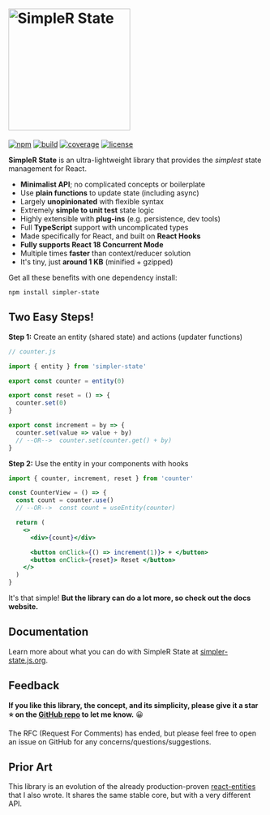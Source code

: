 # <img src="https://simpler-state.js.org/assets/simpler-state-logo.png" alt="SimpleR State" width="240"/>

[![npm](https://img.shields.io/npm/v/simpler-state)](https://www.npmjs.com/package/simpler-state)
[![build](https://img.shields.io/github/actions/workflow/status/arnelenero/simpler-state/main-ci.yml)](https://github.com/arnelenero/simpler-state/actions/workflows/main-ci.yml)
[![coverage](https://img.shields.io/coverallsCoverage/github/arnelenero/simpler-state)](https://coveralls.io/github/arnelenero/simpler-state)
[![license](https://img.shields.io/github/license/arnelenero/simpler-state)](https://opensource.org/licenses/MIT)

**SimpleR State** is an ultra-lightweight library that provides the _simplest_ state management for React.

- **Minimalist API**; no complicated concepts or boilerplate
- Use **plain functions** to update state (including async)
- Largely **unopinionated** with flexible syntax
- Extremely **simple to unit test** state logic
- Highly extensible with **plug-ins** (e.g. persistence, dev tools)
- Full **TypeScript** support with uncomplicated types
- Made specifically for React, and built on **React Hooks**
- **Fully supports React 18 Concurrent Mode**
- Multiple times **faster** than context/reducer solution
- It's tiny, just **around 1 KB** (minified + gzipped)

Get all these benefits with one dependency install:

```
npm install simpler-state
```

## Two Easy Steps!

**Step 1:** Create an entity (shared state) and actions (updater functions)

```js
// counter.js

import { entity } from 'simpler-state'

export const counter = entity(0)

export const reset = () => {
  counter.set(0)
}

export const increment = by => {
  counter.set(value => value + by)
  // --OR-->  counter.set(counter.get() + by)
}
```

**Step 2:** Use the entity in your components with hooks

```jsx
import { counter, increment, reset } from 'counter'

const CounterView = () => {
  const count = counter.use()
  // --OR-->  const count = useEntity(counter)

  return (
    <>
      <div>{count}</div>

      <button onClick={() => increment(1)}> + </button>
      <button onClick={reset}> Reset </button>
    </>
  )
}
```

It's that simple! **But the library can do a lot more, so check out the docs website.**

## Documentation

Learn more about what you can do with SimpleR State at [simpler-state.js.org](https://simpler-state.js.org).

## Feedback

**If you like this library, the concept, and its simplicity, please give it a star ⭐️ on the [GitHub repo](https://github.com/arnelenero/simpler-state) to let me know.** 😀

The RFC (Request For Comments) has ended, but please feel free to open an issue on GitHub for any concerns/questions/suggestions.

## Prior Art

This library is an evolution of the already production-proven [react-entities](https://github.com/arnelenero/react-entities) that I also wrote. It shares the same stable core, but with a very different API.

